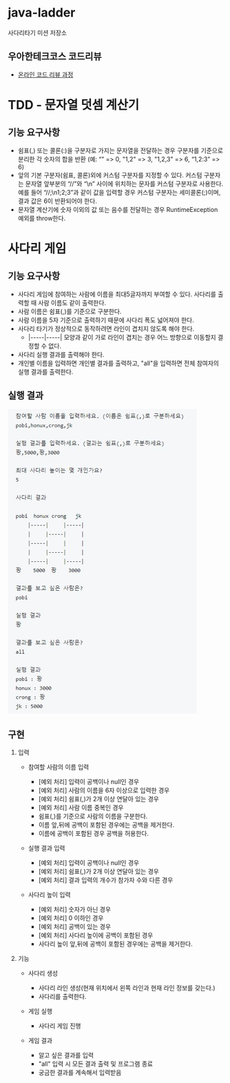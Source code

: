 # java-ladder
사다리타기 미션 저장소

## 우아한테크코스 코드리뷰
* [온라인 코드 리뷰 과정](https://github.com/woowacourse/woowacourse-docs/blob/master/maincourse/README.md)

# TDD - 문자열 덧셈 계산기

## 기능 요구사항
- 쉼표(,) 또는 콜론(:)을 구분자로 가지는 문자열을 전달하는 경우 구분자를 기준으로 분리한 각 숫자의 합을 반환 (예: “” => 0, "1,2" => 3, "1,2,3" => 6, “1,2:3” => 6)
- 앞의 기본 구분자(쉼표, 콜론)외에 커스텀 구분자를 지정할 수 있다. 커스텀 구분자는 문자열 앞부분의 “//”와 “\n” 사이에 위치하는 문자를 커스텀 구분자로 사용한다. 예를 들어 “//;\n1;2;3”과 같이 값을 입력할 경우 커스텀 구분자는 세미콜론(;)이며, 결과 값은 6이 반환되어야 한다.
- 문자열 계산기에 숫자 이외의 값 또는 음수를 전달하는 경우 RuntimeException 예외를 throw한다.

# 사다리 게임

## 기능 요구사항
- 사다리 게임에 참여하는 사람에 이름을 최대5글자까지 부여할 수 있다. 사다리를 출력할 때 사람 이름도 같이 출력한다.
- 사람 이름은 쉼표(,)를 기준으로 구분한다.
- 사람 이름을 5자 기준으로 출력하기 때문에 사다리 폭도 넓어져야 한다.
- 사다리 타기가 정상적으로 동작하려면 라인이 겹치지 않도록 해야 한다.
    - |-----|-----| 모양과 같이 가로 라인이 겹치는 경우 어느 방향으로 이동할지 결정할 수 없다.
- 사다리 실행 결과를 출력해야 한다.
- 개인별 이름을 입력하면 개인별 결과를 출력하고, "all"을 입력하면 전체 참여자의 실행 결과를 출력한다.

## 실행 결과
![java-ladder](./java-ladder.JPG)

## 구현

1. 입력
    
    - 참여할 사람의 이름 입력
      - [예외 처리] 입력이 공백이나 null인 경우
      - [예외 처리] 사람의 이름을 6자 이상으로 입력한 경우
      - [예외 처리] 쉼표(,)가 2개 이상 연달아 있는 경우
      - [예외 처리] 사람 이름 중복인 경우
      - 쉼표(,)를 기준으로 사람의 이름을 구분한다.
      - 이름 앞,뒤에 공백이 포함된 경우에는 공백을 제거한다.
      - 이름에 공백이 포함된 경우 공백을 허용한다.
    
    - 실행 결과 입력
      - [예외 처리] 입력이 공백이나 null인 경우
      - [예외 처리] 쉼표(,)가 2개 이상 연달아 있는 경우
      - [예외 처리] 결과 입력의 개수가 참가자 수와 다른 경우
    
    - 사다리 높이 입력
      - [예외 처리] 숫자가 아닌 경우
      - [예외 처리] 0 이하인 경우
      - [예외 처리] 공백이 있는 경우
      - [예외 처리] 사다리 높이에 공백이 포함된 경우
      - 사다리 높이 앞,뒤에 공백이 포함된 경우에는 공백을 제거한다.

2. 기능
    
    - 사다리 생성
      - 사다리 라인 생성(현재 위치에서 왼쪽 라인과 현재 라인 정보를 갖는다.)
      - 사다리를 출력한다.
    
    - 게임 실행
      - 사다리 게임 진행
    
    - 게임 결과
      - 알고 싶은 결과를 입력
      - "all" 입력 시 모든 결과 출력 및 프로그램 종료
      - 궁금한 결과를 계속해서 입력받음